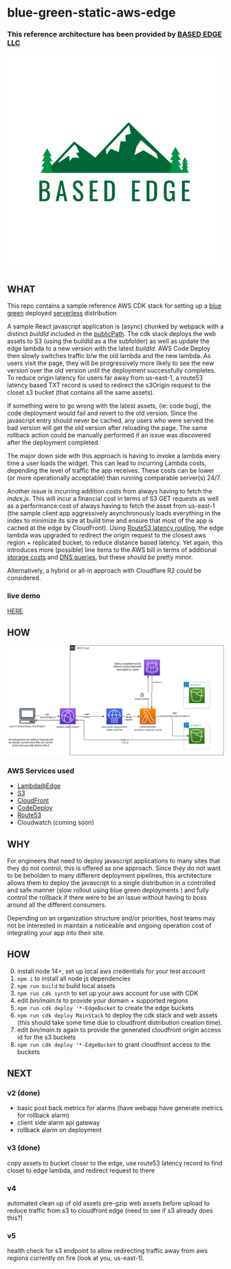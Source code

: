 # blue-green-static-aws-edge

### This reference architecture has been provided by [BASED EDGE LLC](https://basededge.dev)
![](https://github.com/BASED-EDGE/blue-green-static-aws-edge/blob/master/LinkedIn%20Company%20Logo.png?raw=true)

## WHAT
This repo contains a sample reference AWS CDK stack for setting up a [blue green](https://docs.aws.amazon.com/whitepapers/latest/overview-deployment-options/bluegreen-deployments.html) deployed [serverless](https://aws.amazon.com/serverless/) distribution.

A sample React javascript application is (async) chunked by webpack with a distinct *buildId* included in the [publicPath](https://webpack.js.org/guides/public-path/). The cdk stack deploys the web assets to S3 (using the buildId as a the subfolder) as well as update the edge lambda to a new version with the latest *buildId*. AWS Code Deploy then slowly switches traffic b/w the old lambda and the new lambda. As users visit the page, they will be progressively more likely to see the new version over the old version until the deployment successfully completes. To reduce origin latency for users far away from us-east-1, a route53 latency based TXT record is used to redirect the s3Origin request to the closet s3 bucket (that contains all the same assets).

If something were to go wrong with the latest assets, (ie: code bug), the code deployment would fail and revert to the old version. Since the javascript entry should never be cached, any users who were served the bad version will get the old version after reloading the page. The same rollback action could be manually performed if an issue was discovered after the deployment completed.

The major down side with this approach is having to invoke a lambda  every time a user loads the widget. This can lead to incurring Lambda costs, depending the level of traffic the app receives. These costs can be lower (or more operationally acceptable) than running comparable server(s) 24/7.

Another issue is incurring addition costs from always having to fetch the *index.js*. This will incur a financial cost in terms of S3 GET requests as well as a performance cost of always having to fetch the asset from us-east-1 (the sample client app aggressively asynchronously loads everything in the index to minimize its size at build time and ensure that most of the app is cached at the edge by CloudFront). Using [Route53 latency routing](https://docs.aws.amazon.com/Route53/latest/DeveloperGuide/routing-policy.html#routing-policy-latency), the edge lambda was upgraded to redirect the origin request to the closest aws region + replicated bucket, to reduce distance based latency. Yet again, this introduces more (possible) line items to the AWS bill in terms of additional [storage costs](https://aws.amazon.com/s3/pricing/) and [DNS queries](https://aws.amazon.com/route53/pricing/#Queries), but these *should be* pretty minor.


Alternatively, a hybrid or all-in  approach with Cloudflare R2 could be considered.


### live demo
[HERE](https://d2prqirr6xh077.cloudfront.net)

## HOW
![arch diagram](./blue-green-static-aws-edge.drawio.png)

### AWS Services used
- [Lambda@Edge](https://aws.amazon.com/lambda/edge/)
- [S3](https://aws.amazon.com/s3/)
- [CloudFront](https://aws.amazon.com/cloudfront/)
- [CodeDeploy](https://aws.amazon.com/codedeploy/)
- [Route53](https://aws.amazon.com/route53)
- Cloudwatch (coming soon)

## WHY
For engineers that need to deploy javascript applications to many sites that they do not control, this is offered as one approach. Since they do not want to be beholden to many different deployment pipelines, this architecture allows them to deploy the javascript to a single distribution in a controlled and safe manner (slow rollout using blue green deployments ) and fully control the rollback if there were to be an issue without having to boss around all the different consumers.

Depending on an organization structure and/or priorities, host teams may not be interested in maintain a noticeable and ongoing operation cost of integrating your app into their site.

## HOW
0. install node 14+, set up local aws credentials for your test account
1. ```npm i``` to install all node js dependencies
2. ```npm run build``` to build local assets
3. ```npm run cdk synth``` to set up your aws account for use with CDK
4. edit *bin/main.ts* to provide your domain + supported regions
5. ```npm run cdk deploy '*-EdgeBucket``` to create the edge buckets
6. ```npm run cdk deploy MainStack``` to deploy the cdk stack and web assets (this should take some time due to cloudfront distribution creation time). 
7. edit *bin/main.ts* again to provide the generated cloudfront origin access id for the s3 buckets
8. ```npm run cdk deploy '*-EdgeBucket``` to grant cloudfront access to the buckets

## NEXT
### v2 (done)
- basic post back metrics for alarms (have webapp have generate metrics for rollback alarm)
- client side alarm api gateway
- rollback alarm on deployment

### v3 (done)
copy assets to bucket closer to the edge, use route53 latency record to find closet to edge lambda, and redirect request to there 

### v4 
automated clean up of old assets
pre-gzip web assets before upload to reduce traffic from s3 to cloudfront edge (need to see if s3 already does this?)

### v5
health check for s3 endpoint to allow redirecting traffic away from aws regions currently on fire (look at you, us-east-1).
